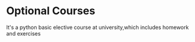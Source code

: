 # Optional Courses
It's a python basic elective course at university,which includes homework and exercises
